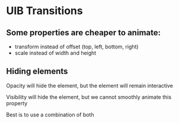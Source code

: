 # UIB Transitions

## Some properties are cheaper to animate:

- transform instead of offset (top, left, bottom, right)
- scale instead of width and height

## Hiding elements

Opacity will hide the element, but the element will remain interactive

Visibility will hide the element, but we cannot smoothly animate this property

Best is to use a combination of both